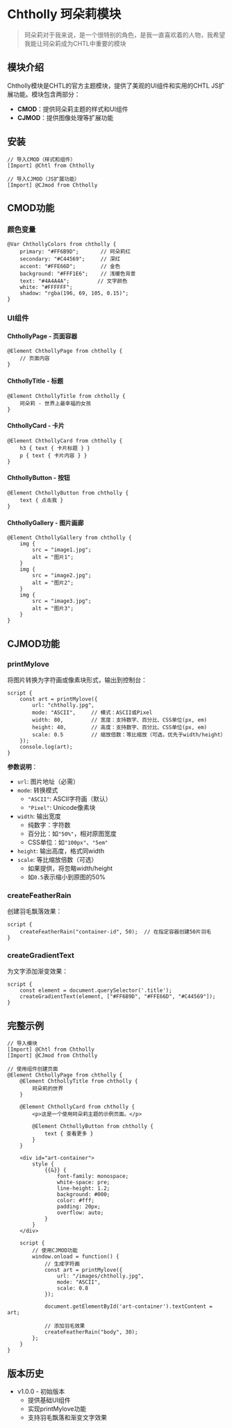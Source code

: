 # Chtholly 珂朵莉模块

> 珂朵莉对于我来说，是一个很特别的角色，是我一直喜欢着的人物，我希望我能让珂朵莉成为CHTL中重要的模块

## 模块介绍

Chtholly模块是CHTL的官方主题模块，提供了美观的UI组件和实用的CHTL JS扩展功能。模块包含两部分：

- **CMOD**：提供珂朵莉主题的样式和UI组件
- **CJMOD**：提供图像处理等扩展功能

## 安装

```chtl
// 导入CMOD（样式和组件）
[Import] @Chtl from Chtholly

// 导入CJMOD（JS扩展功能）
[Import] @CJmod from Chtholly
```

## CMOD功能

### 颜色变量

```chtl
@Var ChthollyColors from chtholly {
    primary: "#FF6B9D";       // 珂朵莉红
    secondary: "#C44569";     // 深红
    accent: "#FFE66D";        // 金色
    background: "#FFF1E6";    // 浅暖色背景
    text: "#4A4A4A";         // 文字颜色
    white: "#FFFFFF";
    shadow: "rgba(196, 69, 105, 0.15)";
}
```

### UI组件

#### ChthollyPage - 页面容器
```chtl
@Element ChthollyPage from chtholly {
    // 页面内容
}
```

#### ChthollyTitle - 标题
```chtl
@Element ChthollyTitle from chtholly {
    珂朵莉 - 世界上最幸福的女孩
}
```

#### ChthollyCard - 卡片
```chtl
@Element ChthollyCard from chtholly {
    h3 { text { 卡片标题 } }
    p { text { 卡片内容 } }
}
```

#### ChthollyButton - 按钮
```chtl
@Element ChthollyButton from chtholly {
    text { 点击我 }
}
```

#### ChthollyGallery - 图片画廊
```chtl
@Element ChthollyGallery from chtholly {
    img { 
        src = "image1.jpg";
        alt = "图片1";
    }
    img { 
        src = "image2.jpg";
        alt = "图片2";
    }
    img { 
        src = "image3.jpg";
        alt = "图片3";
    }
}
```

## CJMOD功能

### printMylove

将图片转换为字符画或像素块形式，输出到控制台：

```chtl
script {
    const art = printMylove({
        url: "chtholly.jpg",
        mode: "ASCII",     // 模式：ASCII或Pixel
        width: 80,         // 宽度：支持数字、百分比、CSS单位(px, em)
        height: 40,        // 高度：支持数字、百分比、CSS单位(px, em)
        scale: 0.5         // 缩放倍数：等比缩放（可选，优先于width/height）
    });
    console.log(art);
}
```

**参数说明**：
- `url`: 图片地址（必需）
- `mode`: 转换模式
  - `"ASCII"`: ASCII字符画（默认）
  - `"Pixel"`: Unicode像素块
- `width`: 输出宽度
  - 纯数字：字符数
  - 百分比：如`"50%"`，相对原图宽度
  - CSS单位：如`"100px"`、`"5em"`
- `height`: 输出高度，格式同width
- `scale`: 等比缩放倍数（可选）
  - 如果提供，将忽略width/height
  - 如`0.5`表示缩小到原图的50%

### createFeatherRain

创建羽毛飘落效果：

```chtl
script {
    createFeatherRain("container-id", 50);  // 在指定容器创建50片羽毛
}
```

### createGradientText

为文字添加渐变效果：

```chtl
script {
    const element = document.querySelector('.title');
    createGradientText(element, ["#FF6B9D", "#FFE66D", "#C44569"]);
}
```

## 完整示例

```chtl
// 导入模块
[Import] @Chtl from Chtholly
[Import] @CJmod from Chtholly

// 使用组件创建页面
@Element ChthollyPage from chtholly {
    @Element ChthollyTitle from chtholly {
        珂朵莉的世界
    }
    
    @Element ChthollyCard from chtholly {
        <p>这是一个使用珂朵莉主题的示例页面。</p>
        
        @Element ChthollyButton from chtholly {
            text { 查看更多 }
        }
    }
    
    <div id="art-container">
        style {
            {{&}} {
                font-family: monospace;
                white-space: pre;
                line-height: 1.2;
                background: #000;
                color: #fff;
                padding: 20px;
                overflow: auto;
            }
        }
    </div>
    
    script {
        // 使用CJMOD功能
        window.onload = function() {
            // 生成字符画
            const art = printMylove({
                url: "/images/chtholly.jpg",
                mode: "ASCII",
                scale: 0.8
            });
            
            document.getElementById('art-container').textContent = art;
            
            // 添加羽毛效果
            createFeatherRain("body", 30);
        };
    }
}
```

## 版本历史

- v1.0.0 - 初始版本
  - 提供基础UI组件
  - 实现printMylove功能
  - 支持羽毛飘落和渐变文字效果